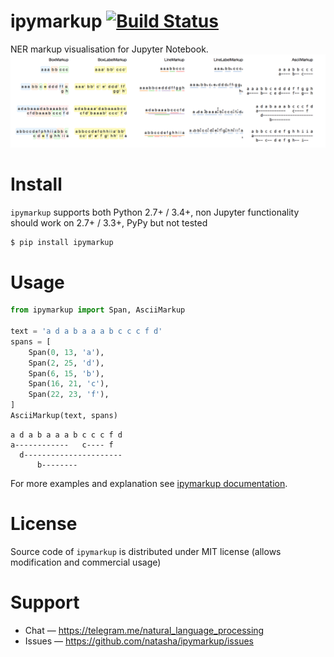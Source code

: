 # ipymarkup [![Build Status](https://travis-ci.org/natasha/ipymarkup.svg?branch=master)](https://travis-ci.org/natasha/ipymarkup)

NER markup visualisation for Jupyter Notebook. 
<img src="table.png"/>

# Install

`ipymarkup` supports both Python 2.7+ / 3.4+, non Jupyter functionality should work on 2.7+ / 3.3+, PyPy but not tested

```bash
$ pip install ipymarkup
```

# Usage

```python
from ipymarkup import Span, AsciiMarkup

text = 'a d a b a a a b c c c f d'
spans = [
    Span(0, 13, 'a'),
    Span(2, 25, 'd'),
    Span(6, 15, 'b'),
    Span(16, 21, 'c'),
    Span(22, 23, 'f'),
]
AsciiMarkup(text, spans)

```
```
a d a b a a a b c c c f d
a------------   c---- f  
  d----------------------
      b--------          
```


For more examples and explanation see [ipymarkup documentation](http://nbviewer.jupyter.org/github/natasha/ipymarkup/blob/master/docs.ipynb).

# License

Source code of `ipymarkup` is distributed under MIT license (allows modification and commercial usage)

# Support

- Chat — https://telegram.me/natural_language_processing
- Issues — https://github.com/natasha/ipymarkup/issues
